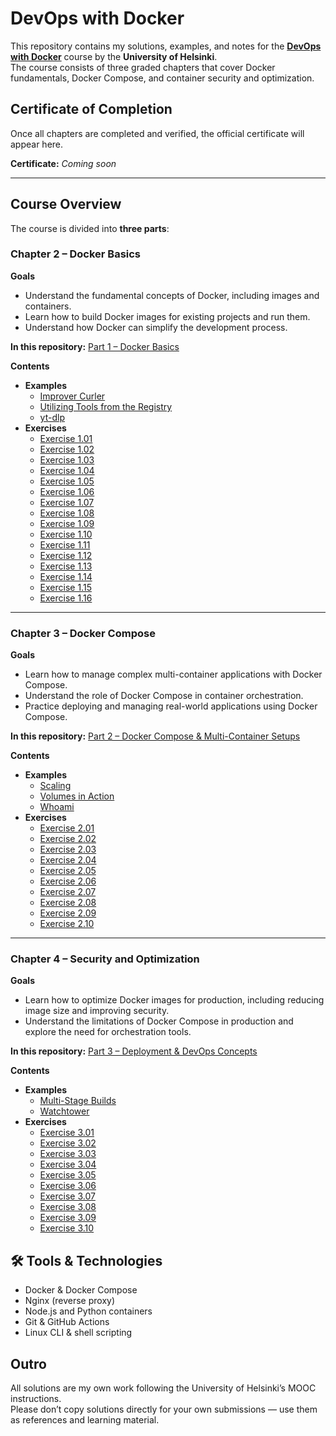 # DevOps with Docker

This repository contains my solutions, examples, and notes for the **[DevOps with Docker](https://devopswithdocker.com/)** course by the **University of Helsinki**.  
The course consists of three graded chapters that cover Docker fundamentals, Docker Compose, and container security and optimization.


## Certificate of Completion

Once all chapters are completed and verified, the official certificate will appear here.

**Certificate:** _Coming soon_  

---

## Course Overview

The course is divided into **three parts**:

### Chapter 2 – Docker Basics

**Goals**
- Understand the fundamental concepts of Docker, including images and containers.  
- Learn how to build Docker images for existing projects and run them.  
- Understand how Docker can simplify the development process.

**In this repository:** [Part 1 – Docker Basics](./Part%201)

**Contents**
- **Examples**
  - [Improver Curler](./Part%201/Examples/Improver%20Curler)
  - [Utilizing Tools from the Registry](./Part%201/Examples/Utilizing%20tools%20from%20the%20Registry)
  - [yt-dlp](./Part%201/Examples/yt-dlp)
- **Exercises**
  - [Exercise 1.01](./Part%201/Exercise%201.01)
  - [Exercise 1.02](./Part%201/Exercise%201.02)
  - [Exercise 1.03](./Part%201/Exercise%201.03)
  - [Exercise 1.04](./Part%201/Exercise%201.04)
  - [Exercise 1.05](./Part%201/Exercise%201.05)
  - [Exercise 1.06](./Part%201/Exercise%201.06)
  - [Exercise 1.07](./Part%201/Exercise%201.07)
  - [Exercise 1.08](./Part%201/Exercise%201.08)
  - [Exercise 1.09](./Part%201/Exercise%201.09)
  - [Exercise 1.10](./Part%201/Exercise%201.10)
  - [Exercise 1.11](./Part%201/Exercise%201.11)
  - [Exercise 1.12](./Part%201/Exercise%201.12)
  - [Exercise 1.13](./Part%201/Exercise%201.13)
  - [Exercise 1.14](./Part%201/Exercise%201.14)
  - [Exercise 1.15](./Part%201/Exercise%201.15)
  - [Exercise 1.16](./Part%201/Exercise%201.16)

---

### Chapter 3 – Docker Compose

**Goals**
- Learn how to manage complex multi-container applications with Docker Compose.  
- Understand the role of Docker Compose in container orchestration.  
- Practice deploying and managing real-world applications using Docker Compose.

**In this repository:** [Part 2 – Docker Compose & Multi-Container Setups](./Part%202)

**Contents**
- **Examples**
  - [Scaling](./Part%202/Examples/Scalling)
  - [Volumes in Action](./Part%202/Examples/Volumes%20in%20action)
  - [Whoami](./Part%202/Examples/whoami)
- **Exercises**
  - [Exercise 2.01](./Part%202/Exercise%202.01)
  - [Exercise 2.02](./Part%202/Exercise%202.02)
  - [Exercise 2.03](./Part%202/Exercise%202.03)
  - [Exercise 2.04](./Part%202/Exercise%202.04)
  - [Exercise 2.05](./Part%202/Exercise%202.05)
  - [Exercise 2.06](./Part%202/Exercise%202.06)
  - [Exercise 2.07](./Part%202/Exercise%202.07)
  - [Exercise 2.08](./Part%202/Exercise%202.08)
  - [Exercise 2.09](./Part%202/Exercise%202.09)
  - [Exercise 2.10](./Part%202/Exercise%202.10)

---

### Chapter 4 – Security and Optimization

**Goals**
- Learn how to optimize Docker images for production, including reducing image size and improving security.  
- Understand the limitations of Docker Compose in production and explore the need for orchestration tools.  

**In this repository:** [Part 3 – Deployment & DevOps Concepts](./Part%203)

**Contents**
- **Examples**
  - [Multi-Stage Builds](./Part%203/Examples/Multi-stage%20builds%E2%80%8B)
  - [Watchtower](./Part%203/Examples/watchtower)
- **Exercises**
  - [Exercise 3.01](./Part%203/Exercise%203.01)
  - [Exercise 3.02](./Part%203/Exercise%203.02)
  - [Exercise 3.03](./Part%203/Exercise%203.03)
  - [Exercise 3.04](./Part%203/Exercise%203.04)
  - [Exercise 3.05](./Part%203/Exercise%203.05)
  - [Exercise 3.06](./Part%203/Exercise%203.06)
  - [Exercise 3.07](./Part%203/Exercise%203.07)
  - [Exercise 3.08](./Part%203/Exercise%203.08)
  - [Exercise 3.09](./Part%203/Exercise%203.09)
  - [Exercise 3.10](./Part%203/Exercise%203.10)

## 🛠️ Tools & Technologies

- Docker & Docker Compose  
- Nginx (reverse proxy)  
- Node.js and Python containers  
- Git & GitHub Actions  
- Linux CLI & shell scripting

## Outro

All solutions are my own work following the University of Helsinki’s MOOC instructions.  
Please don’t copy solutions directly for your own submissions — use them as references and learning material.
